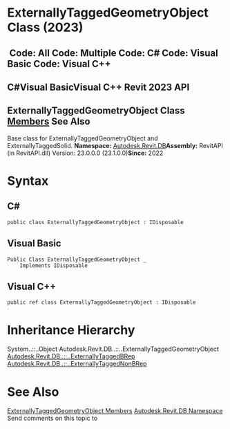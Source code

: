 # ExternallyTaggedGeometryObject Class (2023)

﻿
 Code: All Code: Multiple Code: C# Code: Visual Basic Code: Visual C++   
---  
C#Visual BasicVisual C++
Revit 2023 API  
---  
ExternallyTaggedGeometryObject Class  
[Members](e6594c35-dc0d-d240-3bf3-1c5cb1589aa5.md "ExternallyTaggedGeometryObject Members") See Also  
---  
Base class for ExternallyTaggedGeometryObject and ExternallyTaggedSolid. 
**Namespace:** [Autodesk.Revit.DB](87546ba7-461b-c646-cbb1-2cb8f5bff8b2.md "Autodesk.Revit.DB Namespace")**Assembly:** RevitAPI (in RevitAPI.dll) Version: 23.0.0.0 (23.1.0.0)**Since:** 2022 
# Syntax
C#  
---  
```text
public class ExternallyTaggedGeometryObject : IDisposable
```
  
Visual Basic  
---  
```text
Public Class ExternallyTaggedGeometryObject _
	Implements IDisposable
```
  
Visual C++  
---  
```text
public ref class ExternallyTaggedGeometryObject : IDisposable
```
  
# Inheritance Hierarchy
System..::..Object Autodesk.Revit.DB..::..ExternallyTaggedGeometryObject [Autodesk.Revit.DB..::..ExternallyTaggedBRep](58a208f6-2ce5-d6cf-d17e-f4968fae5b31.md "ExternallyTaggedBRep Class") [Autodesk.Revit.DB..::..ExternallyTaggedNonBRep](c482cb3d-c4ae-3473-29e7-b9c2de3f2119.md "ExternallyTaggedNonBRep Class")
# See Also
[ExternallyTaggedGeometryObject Members](e6594c35-dc0d-d240-3bf3-1c5cb1589aa5.md "ExternallyTaggedGeometryObject Members")
[Autodesk.Revit.DB Namespace](87546ba7-461b-c646-cbb1-2cb8f5bff8b2.md "Autodesk.Revit.DB Namespace")
Send comments on this topic to 